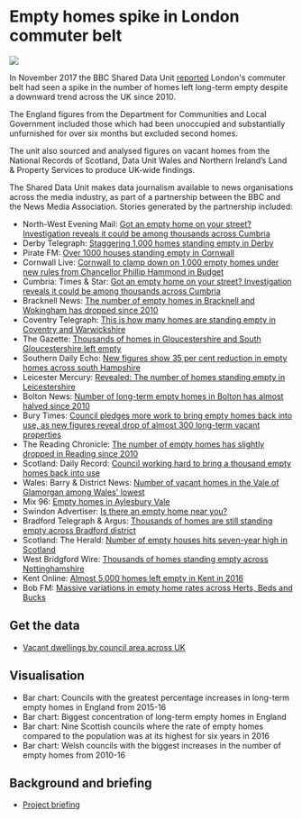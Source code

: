 # Empty homes spike in London commuter belt

![](https://news.files.bbci.co.uk/vj/live/idt-images/chart-emptyHOMESincreases/emptyHOMESincreases_upizs.png)

In November 2017 the BBC Shared Data Unit [reported](http://www.bbc.co.uk/news/uk-england-41968461) London's commuter belt had seen a spike in the number of homes left long-term empty despite a downward trend across the UK since 2010.

The England figures from the Department for Communities and Local Government included those which had been unoccupied and substantially unfurnished for over six months but excluded second homes.

The unit also sourced and analysed figures on vacant homes from the National Records of Scotland, Data Unit Wales and Northern Ireland’s Land & Property Services to produce UK-wide findings.

The Shared Data Unit makes data journalism available to news organisations across the media industry, as part of a partnership between the BBC and the News Media Association. Stories generated by the partnership included:

* North-West Evening Mail: [Got an empty home on your street? Investigation reveals it could be among thousands across Cumbria](http://www.nwemail.co.uk/news/Got-an-empty-home-on-your-street-Investigation-reveals-it-could-be-among-thousands-across-Cumbria-30724c1c-5867-4c18-800d-32fac304d1aa-ds) 
* Derby Telegraph: [Staggering 1,000 homes standing empty in Derby](http://www.derbytelegraph.co.uk/news/local-news/staggering-1000-homes-standing-empty-824097)
* Pirate FM: [Over 1000 houses standing empty in Cornwall](https://www.piratefm.co.uk/news/latest-news/2437055/over-1000-houses-standing-empty-in-cornwall/)
* Cornwall Live: [Cornwall to clamp down on 1,000 empty homes under new rules from Chancellor Phillip Hammond in Budget](http://www.cornwalllive.com/news/cornwall-news/empty-house-cornwall-chancellor-hammond-825166)
* Cumbria: Times & Star: [Got an empty home on your street? Investigation reveals it could be among thousands across Cumbria](http://www.timesandstar.co.uk/news/other/Got-an-empty-home-on-your-street-Investigation-reveals-it-could-be-among-thousands-across-Cumbria-30724c1c-5867-4c18-800d-32fac304d1aa-ds)
* Bracknell News: [The number of empty homes in Bracknell and Wokingham has dropped since 2010](http://www.bracknellnews.co.uk/news/15669686.Significant_fall_in_number_of_empty_homes/)
* Coventry Telegraph: [This is how many homes are standing empty in Coventry and Warwickshire](http://www.coventrytelegraph.net/news/coventry-news/how-many-homes-standing-empty-13944613)
* The Gazette: [Thousands of homes in Gloucestershire and South Gloucestershire left empty](http://www.gazetteseries.co.uk/news/15681458.Thousands_of_homes_in_Gloucestershire_and_South_Gloucestershire_left_empty/)
* Southern Daily Echo: [New figures show 35 per cent reduction in empty homes across south Hampshire](http://www.dailyecho.co.uk/news/15681399.Number_of_vacant_homes_slashed_by_35_per_cent/)
* Leicester Mercury: [Revealed: The number of homes standing empty in Leicestershire](http://www.leicestermercury.co.uk/news/leicester-news/revealed-number-homes-standing-empty-821914)
* Bolton News: [Number of long-term empty homes in Bolton has almost halved since 2010](http://www.theboltonnews.co.uk/news/bolton/15681413.REVEALED__The_number_of_long_term_empty_homes_in_Bolton_today_compared_to_2010/)
* Bury Times: [Council pledges more work to bring empty homes back into use, as new figures reveal drop of almost 300 long-term vacant properties](http://www.burytimes.co.uk/news/15681419.Council_pledges_more_work_to_bring_empty_homes_back_into_use__as_new_figures_reveal_extent_of_problem/)
* The Reading Chronicle: [The number of empty homes has slightly dropped in Reading since 2010](http://www.readingchronicle.co.uk/News/15669701.Number_of_empty_homes_slowly_drops/)
* Scotland: Daily Record: [Council working hard to bring a thousand empty homes back into use](http://www.dailyrecord.co.uk/news/local-news/council-working-hard-bring-thousand-11577933)
* Wales: Barry & District News: [Number of vacant homes in the Vale of Glamorgan among Wales' lowest](http://www.barryanddistrictnews.co.uk/news/15682463.Number_of_vacant_homes_in_the_Vale_of_Glamorgan_among_Wales__lowest/)
* Mix 96: [Empty homes in Aylesbury Vale](https://www.mix96.co.uk/news/local/2436884/empty-homes-in-aylesbury-vale/)
* Swindon Advertiser: [Is there an empty home near you?](http://www.swindonadvertiser.co.uk/News/15681475.Is_there_an_empty_home_near_you_/)
* Bradford Telegraph & Argus: [Thousands of homes are still standing empty across Bradford district](http://www.thetelegraphandargus.co.uk/news/15680852.Nearly_4_000_homes_standing_empty_in_Bradford/)
* Scotland: The Herald: [Number of empty houses hits seven-year high in Scotland](http://www.heraldscotland.com/news/15680826.Number_of_empty_houses_hits_seven_year_high_in_Scotland/)
* West Bridgford Wire: [Thousands of homes standing empty across Nottinghamshire](http://westbridgfordwire.com/empty-homes-notts/)
* Kent Online: [Almost 5,000 homes left empty in Kent in 2016](http://www.kentonline.co.uk/kent/news/nearly-5000-empty-homes-in-kent-135818/)
* Bob FM: [Massive variations in empty home rates across Herts, Beds and Bucks](http://www.bobfm.co.uk/news/local-news/massive-variations-in-empty-home-rates-across-herts-beds-and-bucks/)

## Get the data

* [Vacant dwellings by council area across UK](https://docs.google.com/spreadsheets/d/11cxzxFNcvetTm4O-Brai68r8JsWeDDps_ArpqQsaH0g/edit)

## Visualisation

* Bar chart: Councils with the greatest percentage increases in long-term empty homes in England from 2015-16
* Bar chart: Biggest concentration of long-term empty homes in England
* Bar chart: Nine Scottish councils where the rate of empty homes compared to the population was at its highest for six years in 2016
* Bar chart: Welsh councils with the biggest increases in the number of empty homes from 2010-16

## Background and briefing

* [Project briefing](https://docs.google.com/document/d/1qp3P5gsUCCR1gg-BBxO5W8QhqKr0yVvw9EEnQIoNcIk/edit)

